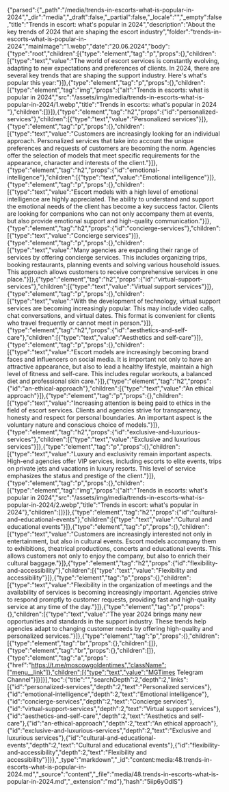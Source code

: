 {"parsed":{"_path":"/media/trends-in-escorts-what-is-popular-in-2024","_dir":"media","_draft":false,"_partial":false,"_locale":"","_empty":false,"title":"Trends in escort: what's popular in 2024","description":"About the key trends of 2024 that are shaping the escort industry","folder":"trends-in-escorts-what-is-popular-in-2024","mainImage":"1.webp","date":"20.06.2024","body":{"type":"root","children":[{"type":"element","tag":"p","props":{},"children":[{"type":"text","value":"The world of escort services is constantly evolving, adapting to new expectations and preferences of clients. In 2024, there are several key trends that are shaping the support industry. Here's what's popular this year:"}]},{"type":"element","tag":"p","props":{},"children":[{"type":"element","tag":"img","props":{"alt":"Trends in escorts: what is popular in 2024","src":"/assets/img/media/trends-in-escorts-what-is-popular-in-2024/1.webp","title":"Trends in escorts: what's popular in 2024 "},"children":[]}]},{"type":"element","tag":"h2","props":{"id":"personalized-services"},"children":[{"type":"text","value":"Personalized services"}]},{"type":"element","tag":"p","props":{},"children":[{"type":"text","value":"Customers are increasingly looking for an individual approach. Personalized services that take into account the unique preferences and requests of customers are becoming the norm. Agencies offer the selection of models that meet specific requirements for the appearance, character and interests of the client."}]},{"type":"element","tag":"h2","props":{"id":"emotional-intelligence"},"children":[{"type":"text","value":"Emotional intelligence"}]},{"type":"element","tag":"p","props":{},"children":[{"type":"text","value":"Escort models with a high level of emotional intelligence are highly appreciated. The ability to understand and support the emotional needs of the client has become a key success factor. Clients are looking for companions who can not only accompany them at events, but also provide emotional support and high-quality communication."}]},{"type":"element","tag":"h2","props":{"id":"concierge-services"},"children":[{"type":"text","value":"Concierge services"}]},{"type":"element","tag":"p","props":{},"children":[{"type":"text","value":"Many agencies are expanding their range of services by offering concierge services. This includes organizing trips, booking restaurants, planning events and solving various household issues. This approach allows customers to receive comprehensive services in one place."}]},{"type":"element","tag":"h2","props":{"id":"virtual-support-services"},"children":[{"type":"text","value":"Virtual support services"}]},{"type":"element","tag":"p","props":{},"children":[{"type":"text","value":"With the development of technology, virtual support services are becoming increasingly popular. This may include video calls, chat conversations, and virtual dates. This format is convenient for clients who travel frequently or cannot meet in person."}]},{"type":"element","tag":"h2","props":{"id":"aesthetics-and-self-care"},"children":[{"type":"text","value":"Aesthetics and self-care"}]},{"type":"element","tag":"p","props":{},"children":[{"type":"text","value":"Escort models are increasingly becoming brand faces and influencers on social media. It is important not only to have an attractive appearance, but also to lead a healthy lifestyle, maintain a high level of fitness and self-care. This includes regular workouts, a balanced diet and professional skin care."}]},{"type":"element","tag":"h2","props":{"id":"an-ethical-approach"},"children":[{"type":"text","value":"An ethical approach"}]},{"type":"element","tag":"p","props":{},"children":[{"type":"text","value":"Increasing attention is being paid to ethics in the field of escort services. Clients and agencies strive for transparency, honesty and respect for personal boundaries. An important aspect is the voluntary nature and conscious choice of models."}]},{"type":"element","tag":"h2","props":{"id":"exclusive-and-luxurious-services"},"children":[{"type":"text","value":"Exclusive and luxurious services"}]},{"type":"element","tag":"p","props":{},"children":[{"type":"text","value":"Luxury and exclusivity remain important aspects. High-end agencies offer VIP services, including escorts to elite events, trips on private jets and vacations in luxury resorts. This level of service emphasizes the status and prestige of the client."}]},{"type":"element","tag":"p","props":{},"children":[{"type":"element","tag":"img","props":{"alt":"Trends in escorts: what's popular in 2024","src":"/assets/img/media/trends-in-escorts-what-is-popular-in-2024/2.webp","title":"Trends in escort: what's popular in 2024"},"children":[]}]},{"type":"element","tag":"h2","props":{"id":"cultural-and-educational-events"},"children":[{"type":"text","value":"Cultural and educational events"}]},{"type":"element","tag":"p","props":{},"children":[{"type":"text","value":"Customers are increasingly interested not only in entertainment, but also in cultural events. Escort models accompany them to exhibitions, theatrical productions, concerts and educational events. This allows customers not only to enjoy the company, but also to enrich their cultural baggage."}]},{"type":"element","tag":"h2","props":{"id":"flexibility-and-accessibility"},"children":[{"type":"text","value":"Flexibility and accessibility"}]},{"type":"element","tag":"p","props":{},"children":[{"type":"text","value":"Flexibility in the organization of meetings and the availability of services is becoming increasingly important. Agencies strive to respond promptly to customer requests, providing fast and high-quality service at any time of the day."}]},{"type":"element","tag":"p","props":{},"children":[{"type":"text","value":"The year 2024 brings many new opportunities and standards in the support industry. These trends help agencies adapt to changing customer needs by offering high-quality and personalized services."}]},{"type":"element","tag":"p","props":{},"children":[{"type":"element","tag":"br","props":{},"children":[]},{"type":"element","tag":"br","props":{},"children":[]},{"type":"element","tag":"a","props":{"href":"https://t.me/moscowgoldentimes","className":["menu__link"]},"children":[{"type":"text","value":"MGTimes Telegram Channel"}]}]}],"toc":{"title":"","searchDepth":2,"depth":2,"links":[{"id":"personalized-services","depth":2,"text":"Personalized services"},{"id":"emotional-intelligence","depth":2,"text":"Emotional intelligence"},{"id":"concierge-services","depth":2,"text":"Concierge services"},{"id":"virtual-support-services","depth":2,"text":"Virtual support services"},{"id":"aesthetics-and-self-care","depth":2,"text":"Aesthetics and self-care"},{"id":"an-ethical-approach","depth":2,"text":"An ethical approach"},{"id":"exclusive-and-luxurious-services","depth":2,"text":"Exclusive and luxurious services"},{"id":"cultural-and-educational-events","depth":2,"text":"Cultural and educational events"},{"id":"flexibility-and-accessibility","depth":2,"text":"Flexibility and accessibility"}]}},"_type":"markdown","_id":"content:media:48.trends-in-escorts-what-is-popular-in-2024.md","_source":"content","_file":"media/48.trends-in-escorts-what-is-popular-in-2024.md","_extension":"md"},"hash":"5iip6yOdlS"}